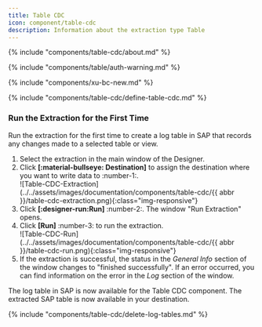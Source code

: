 ```yaml
---
title: Table CDC
icon: component/table-cdc
description: Information about the extraction type Table
---
```


{% include "components/table-cdc/about.md"  %}

{% include "components/table/auth-warning.md"  %}

{% include "components/xu-bc-new.md"  %}

{% include "components/table-cdc/define-table-cdc.md"  %}


### Run the Extraction for the First Time

Run the extraction for the first time to create a log table in SAP that records any changes made to a selected table or view.

1. Select the extraction in the main window of the Designer. 
2. Click **[:material-bullseye: Destination]** to assign the destination where you want to write data to :number-1:.<br> 
![Table-CDC-Extraction](../../assets/images/documentation/components/table-cdc/{{ abbr }}/table-cdc-extraction.png){:class="img-responsive"}
3. Click **[:designer-run:Run]** :number-2:. The window "Run Extraction" opens.
4. Click **[Run]** :number-3: to run the extraction.<br>
![Table-CDC-Run](../../assets/images/documentation/components/table-cdc/{{ abbr }}/table-cdc-run.png){:class="img-responsive"}
5. If the extraction is successful, the status in the *General Info* section of the window changes to "finished successfully".
If an error occurred, you can find information on the error in the *Log* section of the window.

The log table in SAP is now available for the Table CDC component.
The extracted SAP table is now available in your destination.

<!---
Depending on whether the option **[Extract table on first run]** in the Table CDC component was activated or not, the table contains either the original SAP table or is empty.
-->

{% include "components/table-cdc/delete-log-tables.md"  %}
